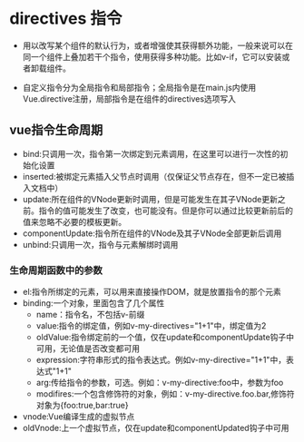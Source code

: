 # directives 指令

- 用以改写某个组件的默认行为，或者增强使其获得额外功能，一般来说可以在同一个组件上叠加若干个指令，使用获得多种功能。比如v-if，它可以安装或者卸载组件。

- 自定义指令分为全局指令和局部指令；全局指令是在main.js内使用Vue.directive注册，局部指令是在组件的directives选项写入

## vue指令生命周期
- bind:只调用一次，指令第一次绑定到元素调用，在这里可以进行一次性的初始化设置
- inserted:被绑定元素插入父节点时调用（仅保证父节点存在，但不一定已被插入文档中）
- update:所在组件的VNode更新时调用，但是可能发生在其子VNode更新之前。指令的值可能发生了改变，也可能没有。但是你可以通过比较更新前后的值来忽略不必要的模板更新。
- componentUpdate:指令所在组件的VNode及其子VNode全部更新后调用
- unbind:只调用一次，指令与元素解绑时调用

### 生命周期函数中的参数
- el:指令所绑定的元素，可以用来直接操作DOM，就是放置指令的那个元素
- binding:一个对象，里面包含了几个属性
  - name：指令名，不包括v-前缀
  - value:指令的绑定值，例如v-my-directives="1+1"中，绑定值为2
  - oldValue:指令绑定前的一个值，仅在update和componentUpdate钩子中可用，无论值是否改变都可用
  - expression:字符串形式的指令表达式。例如v-my-directive="1+1"中，表达式"1+1"
  - arg:传给指令的参数，可选。例如：v-my-directive:foo中，参数为foo
  - modifires:一个包含修饰符的对象，例如：v-my-directive.foo.bar,修饰符对象为{foo:true,bar:true}
- vnode:Vue编译生成的虚拟节点
- oldVnode:上一个虚拟节点，仅在update和componentUpdated钩子中可用